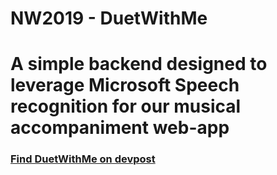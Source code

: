 # NW2019 - DuetWithMe

# A simple backend designed to leverage Microsoft Speech recognition for our musical accompaniment web-app
### [Find DuetWithMe on devpost](https://devpost.com/software/duetwithme-fu9y5p)
